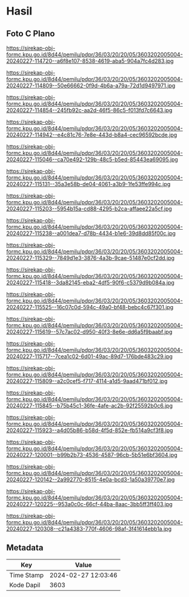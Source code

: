 # Hasil

## Foto C Plano

https://sirekap-obj-formc.kpu.go.id/8d44/pemilu/pdpr/36/03/20/20/05/3603202005004-20240227-114720--a6f8e107-8538-4619-aba5-904a7fc4d283.jpg

https://sirekap-obj-formc.kpu.go.id/8d44/pemilu/pdpr/36/03/20/20/05/3603202005004-20240227-114809--50e66662-0f9d-4b6a-a79a-72d1d9497971.jpg

https://sirekap-obj-formc.kpu.go.id/8d44/pemilu/pdpr/36/03/20/20/05/3603202005004-20240227-114854--245fb92c-aa2d-46f5-86c5-f013fd7c6643.jpg

https://sirekap-obj-formc.kpu.go.id/8d44/pemilu/pdpr/36/03/20/20/05/3603202005004-20240227-114942--e4c81c76-7e8e-443d-b8a4-cec96592bcde.jpg

https://sirekap-obj-formc.kpu.go.id/8d44/pemilu/pdpr/36/03/20/20/05/3603202005004-20240227-115046--ca70e492-129b-48c5-b5ed-85443ea69095.jpg

https://sirekap-obj-formc.kpu.go.id/8d44/pemilu/pdpr/36/03/20/20/05/3603202005004-20240227-115131--35a3e58b-de04-4061-a3b9-1fe53ffe994c.jpg

https://sirekap-obj-formc.kpu.go.id/8d44/pemilu/pdpr/36/03/20/20/05/3603202005004-20240227-115203--5954b15a-cd88-4295-b2ca-affaee22a5cf.jpg

https://sirekap-obj-formc.kpu.go.id/8d44/pemilu/pdpr/36/03/20/20/05/3603202005004-20240227-115238--a001dea7-d78b-4434-b1e6-39d8dd85f00c.jpg

https://sirekap-obj-formc.kpu.go.id/8d44/pemilu/pdpr/36/03/20/20/05/3603202005004-20240227-115329--7849d1e3-3876-4a3b-9cae-51487e0cf2dd.jpg

https://sirekap-obj-formc.kpu.go.id/8d44/pemilu/pdpr/36/03/20/20/05/3603202005004-20240227-115418--3da82145-eba2-4df5-90f6-c5379d9b084a.jpg

https://sirekap-obj-formc.kpu.go.id/8d44/pemilu/pdpr/36/03/20/20/05/3603202005004-20240227-115525--16c07c0d-594c-49a0-bf48-bebc4c67f301.jpg

https://sirekap-obj-formc.kpu.go.id/8d44/pemilu/pdpr/36/03/20/20/05/3603202005004-20240227-115619--57c7ac02-d950-40f3-8e6e-dd6a5f9baabf.jpg

https://sirekap-obj-formc.kpu.go.id/8d44/pemilu/pdpr/36/03/20/20/05/3603202005004-20240227-115717--7cea1c02-6d01-49ac-89d7-176bde483c29.jpg

https://sirekap-obj-formc.kpu.go.id/8d44/pemilu/pdpr/36/03/20/20/05/3603202005004-20240227-115809--a2c0cef5-f717-4114-a1d5-9aad471bf012.jpg

https://sirekap-obj-formc.kpu.go.id/8d44/pemilu/pdpr/36/03/20/20/05/3603202005004-20240227-115845--b75b45c1-36fe-4afe-ac2b-92f25592b0c6.jpg

https://sirekap-obj-formc.kpu.go.id/8d44/pemilu/pdpr/36/03/20/20/05/3603202005004-20240227-115923--a4d05b86-b58d-4f5d-852e-fb514a9cf3f8.jpg

https://sirekap-obj-formc.kpu.go.id/8d44/pemilu/pdpr/36/03/20/20/05/3603202005004-20240227-120001--b99b2b73-4536-4587-96cb-5b51e6bf3604.jpg

https://sirekap-obj-formc.kpu.go.id/8d44/pemilu/pdpr/36/03/20/20/05/3603202005004-20240227-120142--2a992770-8515-4e0a-bcd3-1a50a39770e7.jpg

https://sirekap-obj-formc.kpu.go.id/8d44/pemilu/pdpr/36/03/20/20/05/3603202005004-20240227-120225--953a0c0c-66cf-44ba-8aac-3bb5ff3ff403.jpg

https://sirekap-obj-formc.kpu.go.id/8d44/pemilu/pdpr/36/03/20/20/05/3603202005004-20240227-120308--c21a4383-770f-4606-98af-3f41614ebb1a.jpg


## Metadata

| Key        | Value               |
| ---------- | ------------------- |
| Time Stamp | 2024-02-27 12:03:46 |
| Kode Dapil | 3603                |



